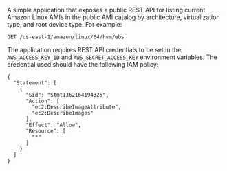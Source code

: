 A simple application that exposes a public REST API for listing current Amazon LInux AMIs in the public AMI catalog by architecture, virtualization type, and root device type. For example:

`GET /us-east-1/amazon/linux/64/hvm/ebs`

The application requires REST API credentials to be set in the `AWS_ACCESS_KEY_ID` and `AWS_SECRET_ACCESS_KEY` environment variables. The credential used should have the following IAM policy:
	
	{
	  "Statement": [
	    {
	      "Sid": "Stmt1362164194325",
	      "Action": [
	        "ec2:DescribeImageAttribute",
	        "ec2:DescribeImages"
	      ],
	      "Effect": "Allow",
	      "Resource": [
	        "*"
	      ]
	    }
	  ]
	}